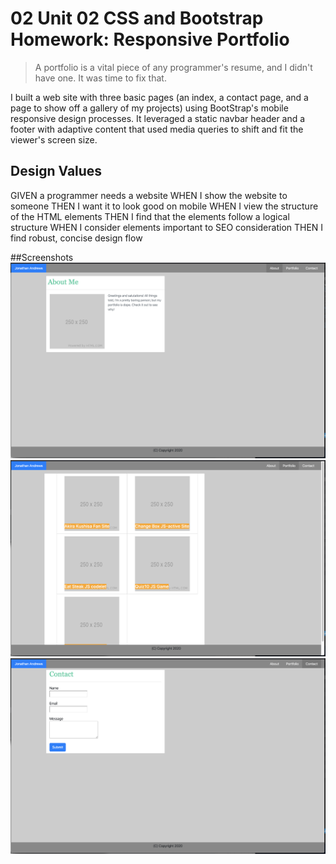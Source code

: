 # 02 Unit 02 CSS and Bootstrap Homework: Responsive Portfolio

> A portfolio is a vital piece of any programmer's resume, and I didn't have one.
> It was time to fix that.

I built a web site with three basic pages (an index, a contact page, and a page
to show off a gallery of my projects) using BootStrap's mobile responsive design 
processes. It leveraged a static navbar header and a footer with adaptive content
that used media queries to shift and fit the viewer's screen size.

## Design Values

GIVEN a programmer needs a website
WHEN I show the website to someone
THEN I want it to look good on mobile
WHEN I view the structure of the HTML elements
THEN I find that the elements follow a logical structure
WHEN I consider elements important to SEO consideration
THEN I find robust, concise design flow

##Screenshots
![index page](./Assets/Images/portfolio-index.png)
![gallery page](./Assets/Images/portfolio-gallery.png)
![contact page](./Assets/Images/portfolio-contact.png)
